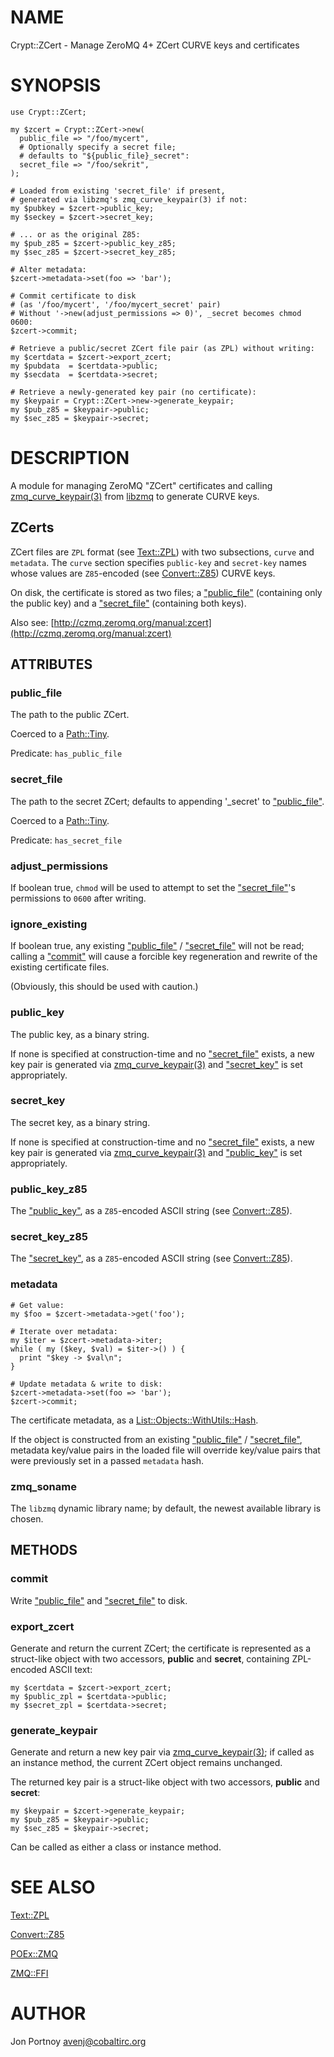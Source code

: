 # NAME

Crypt::ZCert - Manage ZeroMQ 4+ ZCert CURVE keys and certificates

# SYNOPSIS

    use Crypt::ZCert;

    my $zcert = Crypt::ZCert->new(
      public_file => "/foo/mycert",
      # Optionally specify a secret file;
      # defaults to "${public_file}_secret":
      secret_file => "/foo/sekrit",
    );

    # Loaded from existing 'secret_file' if present,
    # generated via libzmq's zmq_curve_keypair(3) if not:
    my $pubkey = $zcert->public_key;
    my $seckey = $zcert->secret_key;

    # ... or as the original Z85:
    my $pub_z85 = $zcert->public_key_z85;
    my $sec_z85 = $zcert->secret_key_z85;

    # Alter metadata:
    $zcert->metadata->set(foo => 'bar');

    # Commit certificate to disk
    # (as '/foo/mycert', '/foo/mycert_secret' pair)
    # Without '->new(adjust_permissions => 0)', _secret becomes chmod 0600:
    $zcert->commit;

    # Retrieve a public/secret ZCert file pair (as ZPL) without writing:
    my $certdata = $zcert->export_zcert;
    my $pubdata  = $certdata->public;
    my $secdata  = $certdata->secret;

    # Retrieve a newly-generated key pair (no certificate):
    my $keypair = Crypt::ZCert->new->generate_keypair;
    my $pub_z85 = $keypair->public;
    my $sec_z85 = $keypair->secret;

# DESCRIPTION

A module for managing ZeroMQ "ZCert" certificates and calling
[zmq\_curve\_keypair(3)](http://man.he.net/man3/zmq_curve_keypair) from [libzmq](http://www.zeromq.org) to generate CURVE
keys.

## ZCerts

ZCert files are `ZPL` format (see [Text::ZPL](https://metacpan.org/pod/Text::ZPL)) with two subsections,
`curve` and `metadata`. The `curve` section specifies `public-key` and
`secret-key` names whose values are `Z85`-encoded (see [Convert::Z85](https://metacpan.org/pod/Convert::Z85)) CURVE
keys.

On disk, the certificate is stored as two files; a ["public\_file"](#public_file) (containing
only the public key) and a ["secret\_file"](#secret_file) (containing both keys).

Also see: [http://czmq.zeromq.org/manual:zcert](http://czmq.zeromq.org/manual:zcert)

## ATTRIBUTES

### public\_file

The path to the public ZCert.

Coerced to a [Path::Tiny](https://metacpan.org/pod/Path::Tiny).

Predicate: `has_public_file`

### secret\_file

The path to the secret ZCert; defaults to appending '\_secret' to
["public\_file"](#public_file).

Coerced to a [Path::Tiny](https://metacpan.org/pod/Path::Tiny).

Predicate: `has_secret_file`

### adjust\_permissions

If boolean true, `chmod` will be used to attempt to set the ["secret\_file"](#secret_file)'s
permissions to `0600` after writing.

### ignore\_existing

If boolean true, any existing ["public\_file"](#public_file) / ["secret\_file"](#secret_file) will not be
read; calling a ["commit"](#commit) will cause a forcible key regeneration and rewrite
of the existing certificate files.

(Obviously, this should be used with caution.)

### public\_key

The public key, as a binary string.

If none is specified at construction-time and no ["secret\_file"](#secret_file) exists, a new
key pair is generated via [zmq\_curve\_keypair(3)](http://man.he.net/man3/zmq_curve_keypair) and ["secret\_key"](#secret_key) is set
appropriately.

### secret\_key

The secret key, as a binary string.

If none is specified at construction-time and no ["secret\_file"](#secret_file) exists, a new
key pair is generated via [zmq\_curve\_keypair(3)](http://man.he.net/man3/zmq_curve_keypair) and ["public\_key"](#public_key) is set
appropriately.

### public\_key\_z85

The ["public\_key"](#public_key), as a `Z85`-encoded ASCII string (see [Convert::Z85](https://metacpan.org/pod/Convert::Z85)).

### secret\_key\_z85

The ["secret\_key"](#secret_key), as a `Z85`-encoded ASCII string (see [Convert::Z85](https://metacpan.org/pod/Convert::Z85)).

### metadata

    # Get value:
    my $foo = $zcert->metadata->get('foo');

    # Iterate over metadata:
    my $iter = $zcert->metadata->iter;
    while ( my ($key, $val) = $iter->() ) {
      print "$key -> $val\n";
    }

    # Update metadata & write to disk:
    $zcert->metadata->set(foo => 'bar');
    $zcert->commit;

The certificate metadata, as a [List::Objects::WithUtils::Hash](https://metacpan.org/pod/List::Objects::WithUtils::Hash).

If the object is constructed from an existing ["public\_file"](#public_file) /
["secret\_file"](#secret_file), metadata key/value pairs in the loaded file will override
key/value pairs that were previously set in a passed `metadata` hash.

### zmq\_soname

The `libzmq` dynamic library name; by default, the newest available library
is chosen.

## METHODS

### commit

Write ["public\_file"](#public_file) and ["secret\_file"](#secret_file) to disk.

### export\_zcert

Generate and return the current ZCert; the certificate is represented as a
struct-like object with two accessors, **public** and **secret**, containing
ZPL-encoded ASCII text:

    my $certdata = $zcert->export_zcert;
    my $public_zpl = $certdata->public;
    my $secret_zpl = $certdata->secret;

### generate\_keypair

Generate and return a new key pair via [zmq\_curve\_keypair(3)](http://man.he.net/man3/zmq_curve_keypair); if called as
an instance method, the current ZCert object remains unchanged.

The returned key pair is a struct-like object with two accessors, **public**
and **secret**:

    my $keypair = $zcert->generate_keypair;
    my $pub_z85 = $keypair->public;
    my $sec_z85 = $keypair->secret;

Can be called as either a class or instance method.

# SEE ALSO

[Text::ZPL](https://metacpan.org/pod/Text::ZPL)

[Convert::Z85](https://metacpan.org/pod/Convert::Z85)

[POEx::ZMQ](https://metacpan.org/pod/POEx::ZMQ)

[ZMQ::FFI](https://metacpan.org/pod/ZMQ::FFI)

# AUTHOR

Jon Portnoy <avenj@cobaltirc.org>
